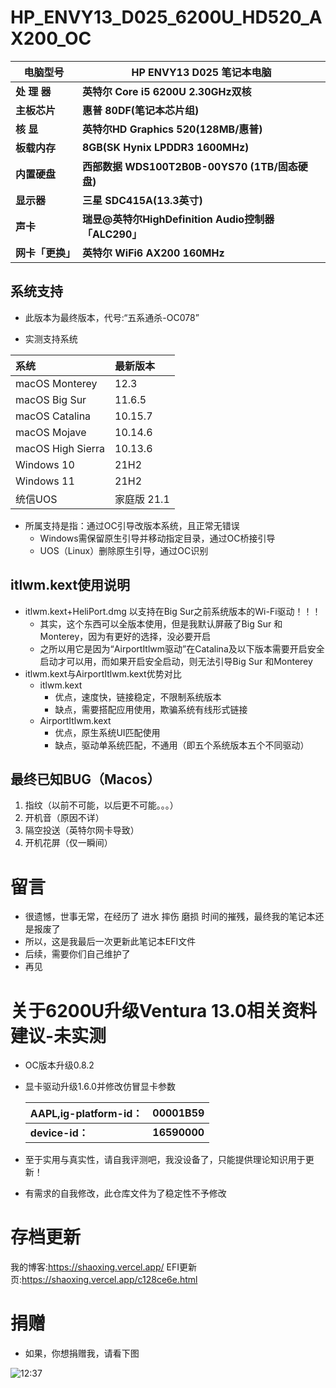 # HP_ENVY13_D025_6200U_HD520_AX200_OC

| **电脑型号**     | **HP ENVY13 D025 笔记本电脑**                       |
| ---------------- | --------------------------------------------------- |
| **处 理 器**     | **英特尔 Core i5 6200U 2.30GHz双核**                |
| **主板芯片**     | **惠普 80DF(笔记本芯片组)**                         |
| **核 显**        | **英特尔HD Graphics 520(128MB/惠普)**               |
| **板载内存**     | **8GB(SK Hynix LPDDR3 1600MHz)**                    |
| **内置硬盘**     | **西部数据 WDS100T2B0B-00YS70 (1TB/固态硬盘)**      |
| **显示器**       | **三星 SDC415A(13.3英寸)**                          |
| **声卡**         | **瑞昱@英特尔HighDefinition Audio控制器「ALC290」** |
| **网卡「更换」** | **英特尔 WiFi6 AX200 160MHz**                       |

## 系统支持

- 此版本为最终版本，代号:“五系通杀-OC078”

- 实测支持系统

| 系统              | 最新版本    |
| :---------------- | :---------- |
| macOS Monterey    | 12.3        |
| macOS Big Sur     | 11.6.5      |
| macOS Catalina    | 10.15.7     |
| macOS Mojave      | 10.14.6     |
| macOS High Sierra | 10.13.6     |
| Windows 10        | 21H2        |
| Windows 11        | 21H2        |
| 统信UOS           | 家庭版 21.1 |

- 所属支持是指：通过OC引导改版本系统，且正常无错误
  - Windows需保留原生引导并移动指定目录，通过OC桥接引导
  - UOS（Linux）删除原生引导，通过OC识别

## itlwm.kext使用说明

- itlwm.kext+HeliPort.dmg
  以支持在Big Sur之前系统版本的Wi-Fi驱动！！！
  - 其实，这个东西可以全版本使用，但是我默认屏蔽了Big Sur 和Monterey，因为有更好的选择，没必要开启
  - 之所以用它是因为“AirportItlwm驱动”在Catalina及以下版本需要开启安全启动才可以用，而如果开启安全启动，则无法引导Big Sur 和Monterey
- itlwm.kext与AirportItlwm.kext优势对比
  - itlwm.kext
    - 优点，速度快，链接稳定，不限制系统版本
    - 缺点，需要搭配应用使用，欺骗系统有线形式链接
  - AirportItlwm.kext
    - 优点，原生系统UI匹配使用
    - 缺点，驱动单系统匹配，不通用（即五个系统版本五个不同驱动）

## 最终已知BUG（Macos）

1. 指纹（以前不可能，以后更不可能。。。）
2. 开机音（原因不详）
3. 隔空投送（英特尔网卡导致）
4. 开机花屏（仅一瞬间）

# 留言

- 很遗憾，世事无常，在经历了 进水 摔伤 磨损 时间的摧残，最终我的笔记本还是报废了
- 所以，这是我最后一次更新此笔记本EFI文件
- 后续，需要你们自己维护了
- 再见



# 关于6200U升级Ventura 13.0相关资料建议-未实测

- OC版本升级0.8.2

- 显卡驱动升级1.6.0并修改仿冒显卡参数

  | AAPL,ig-platform-id： | 00001B59     |
  | --------------------- | ------------ |
  | **device-id：**       | **16590000** |

- 至于实用与真实性，请自我评测吧，我没设备了，只能提供理论知识用于更新！
- 有需求的自我修改，此仓库文件为了稳定性不予修改

# 存档更新

我的博客:https://shaoxing.vercel.app/
EFI更新页:https://shaoxing.vercel.app/c128ce6e.html

# 捐赠

- 如果，你想捐赠我，请看下图 

![12:37](https://cdn.jsdelivr.net/gh/muzishaoxing/picture@main/shaoxing/20220323/12:37.png)

